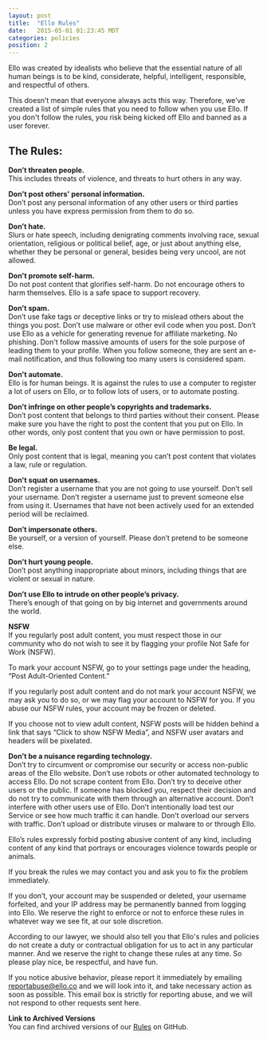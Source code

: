 ```yaml
---
layout: post
title:  "Ello Rules"
date:   2015-05-01 01:23:45 MDT
categories: policies
position: 2
---
```

Ello was created by idealists who believe that the essential nature of all human beings is to be kind, considerate, helpful, intelligent, responsible, and respectful of others.

This doesn’t mean that everyone always acts this way. Therefore, we’ve created a list of simple rules that you need to follow when you use Ello. If you don't follow the rules, you risk being kicked off Ello and banned as a user forever.

## The Rules:

**Don’t threaten people.**  
This includes threats of violence, and threats to hurt others in any way.

**Don't post others' personal information.**  
Don’t post any personal information of any other users or third parties unless you have express permission from them to do so.

**Don’t hate.**  
Slurs or hate speech, including denigrating comments involving race, sexual orientation, religious or political belief, age, or just about anything else, whether they be personal or general, besides being very uncool, are not allowed.

**Don't promote self-harm.**  
Do not post content that glorifies self-harm. Do not encourage others to harm themselves. Ello is a safe space to support recovery.

**Don’t spam.**  
Don’t use fake tags or deceptive links or try to mislead others about the things you post. Don’t use malware or other evil code when you post. Don’t use Ello as a vehicle for generating revenue for affiliate marketing. No phishing. Don't follow massive amounts of users for the sole purpose of leading them to your profile. When you follow someone, they are sent an e-mail notification, and thus following too many users is considered spam.

**Don't automate.**  
Ello is for human beings. It is against the rules to use a computer to register a lot of users on Ello, or to follow lots of users, or to automate posting.

**Don’t infringe on other people’s copyrights and trademarks.**  
Don’t post content that belongs to third parties without their consent. Please make sure you have the right to post the content that you put on Ello. In other words, only post content that you own or have permission to post.

**Be legal.**  
Only post content that is legal, meaning you can’t post content that violates a law, rule or regulation.

**Don't squat on usernames.**  
Don’t register a username that you are not going to use yourself. Don’t sell your username. Don’t register a username just to prevent someone else from using it. Usernames that have not been actively used for an extended period will be reclaimed.

**Don’t impersonate others.**  
Be yourself, or a version of yourself. Please don’t pretend to be someone else.

**Don't hurt young people.**  
Don’t post anything inappropriate about minors, including things that are violent or sexual in nature.

**Don’t use Ello to intrude on other people’s privacy.**  
There’s enough of that going on by big internet and governments around the world.

**NSFW**  
If you regularly post adult content, you must respect those in our community who do not wish to see it by flagging your profile Not Safe for Work (NSFW).

To mark your account NSFW, go to your settings page under the heading, “Post Adult-Oriented Content.”

If you regularly post adult content and do not mark your account NSFW, we may ask you to do so, or we may flag your account to NSFW for you. If you abuse our NSFW rules, your account may be frozen or deleted.

If you choose not to view adult content, NSFW posts will be hidden behind a link that says “Click to show NSFW Media”, and NSFW user avatars and headers will be pixelated.

**Don’t be a nuisance regarding technology.**  
Don’t try to circumvent or compromise our security or access non-public areas of the Ello website. Don’t use robots or other automated technology to access Ello. Do not scrape content from Ello. Don’t try to deceive other users or the public. If someone has blocked you, respect their decision and do not try to communicate with them through an alternative account. Don’t interfere with other users use of Ello. Don’t intentionally load test our Service or see how much traffic it can handle. Don’t overload our servers with traffic. Don’t upload or distribute viruses or malware to or through Ello.

Ello’s rules expressly forbid posting abusive content of any kind, including content of any kind that portrays or encourages violence towards people or animals.

If you break the rules we may contact you and ask you to fix the problem immediately.

If you don’t, your account may be suspended or deleted, your username forfeited, and your IP address may be permanently banned from logging into Ello. We reserve the right to enforce or not to enforce these rules in whatever way we see fit, at our sole discretion.

According to our lawyer, we should also tell you that Ello's rules and policies do not create a duty or contractual obligation for us to act in any particular manner. And we reserve the right to change these rules at any time. So please play nice, be respectful, and have fun.

If you notice abusive behavior, please report it immediately by emailing [reportabuse@ello.co](mailto:reportabuse@ello.co) and we will look into it, and take necessary action as soon as possible. This email box is strictly for reporting abuse, and we will not respond to other requests sent here.

**Link to Archived Versions**  
You can find archived versions of our [Rules](https://github.com/ello/policies/blob/master/rules.md) on GitHub.
